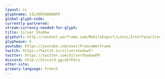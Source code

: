 ```yaml
---
layout: cc
glyphname: SILVERSHADOWFR
global-glyph-code: 
currently-partnered: 
stream-currency-needed-for-glyph: 
title: Silver Shadow 
glyphurl: http://content.warframe.com/MobileExport/Lotus/Interface/Icons/Player/ContentCreators/WarframeFR.png
glyphwave: 5
youtube: https://youtube.com/user/FranceWarframe
twitch: https://twitch.tv/silvershadowfr
twitter: https://twitter.com/SilverShadowFR
discord: http://discord.gg/eEYFGra
other-site: 
primary-language: French
---
```


